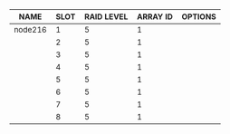 | <sub>NAME</sub> | <sub>SLOT</sub> | <sub>RAID LEVEL</sub> | <sub>ARRAY ID</sub> | <sub>OPTIONS</sub> |
| ---- | ---- | ---------- | -------- | ------- |
| <sub>node216</sub> | <sub>1</sub> | <sub>5</sub> | <sub>1</sub> |  |
|  | <sub>2</sub> | <sub>5</sub> | <sub>1</sub> |  |
|  | <sub>3</sub> | <sub>5</sub> | <sub>1</sub> |  |
|  | <sub>4</sub> | <sub>5</sub> | <sub>1</sub> |  |
|  | <sub>5</sub> | <sub>5</sub> | <sub>1</sub> |  |
|  | <sub>6</sub> | <sub>5</sub> | <sub>1</sub> |  |
|  | <sub>7</sub> | <sub>5</sub> | <sub>1</sub> |  |
|  | <sub>8</sub> | <sub>5</sub> | <sub>1</sub> |  |
